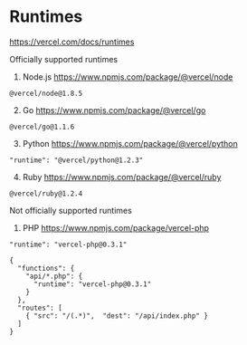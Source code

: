 # Runtimes

https://vercel.com/docs/runtimes

Officially supported runtimes

1. Node.js
https://www.npmjs.com/package/@vercel/node
```
@vercel/node@1.8.5
```

2. Go
https://www.npmjs.com/package/@vercel/go
```
@vercel/go@1.1.6
```
3. Python
https://www.npmjs.com/package/@vercel/python

```
"runtime": "@vercel/python@1.2.3"
```

4. Ruby
https://www.npmjs.com/package/@vercel/ruby
```
@vercel/ruby@1.2.4
```

Not officially supported runtimes

1. PHP
https://www.npmjs.com/package/vercel-php
```
"runtime": "vercel-php@0.3.1"
```

```
{
  "functions": {
    "api/*.php": {
      "runtime": "vercel-php@0.3.1"
    }
  },
  "routes": [
    { "src": "/(.*)",  "dest": "/api/index.php" }
  ]
}
```

